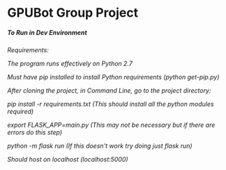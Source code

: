 # GPUBot Group Project

<h5>To Run in Dev Environment</h5>
<h6>
  
Requirements:

The program runs effectively on Python 2.7
  
Must have pip installed to install Python requirements (python get-pip.py)
  
After cloning the project, in Command Line, go to the project directory:

pip install -r requirements.txt (This should install all the python modules required)
  
export FLASK_APP=main.py (This may not be necessary but if there are errors do this step)
  
python -m flask run (If this doesn't work try doing just flask run)
  
Should host on localhost (localhost:5000)
</h6>
